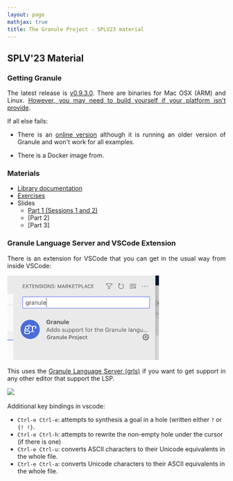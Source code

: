 ```yaml
---
layout: page
mathjax: true
title: The Granule Project - SPLV23 material
---
```


<style>
  p, div {
    text-align: justify;
  }
</style>

SPLV'23 Material
------------------------------

### Getting Granule

The latest release is [v0.9.3.0](https://github.com/granule-project/granule/releases).
There are binaries for Mac OSX (ARM) and Linux. [However, you may need to build yourself
if your platform isn't provide](https://github.com/granule-project/granule/blob/main/README.md#installation).

If all else fails:

* There is an [online version](https://tio.run/#granule) although it is running an older version of Granule and won't work for all examples.

* There is a Docker image from.


### Materials

* [Library documentation](https://granule-project.github.io/docs)
* [Exercises](https://granule-project.github.io/splv23-exercises.pdf)
* Slides
  * [Part 1 (Sessions 1 and 2)](https://granule-project.github.io/splv23-slides-part1.pdf)
  * [Part 2]
  * [Part 3]

### Granule Language Server and VSCode Extension

There is an extension for VSCode that you can get in the usual way from
inside VSCode:

<img src="images/vscode-extension.png" style='width:350px' />

This uses the [Granule Language Server (grls)](https://github.com/granule-project/granule/tree/main/server) if you want to get support in any other editor that support the LSP.

<img src="https://github.com/granule-project/granule/raw/dev-minor/server/vscode-diagnostics.gif" />

Additional key bindings in vscode:

* `Ctrl-e Ctrl-e`: attempts to synthesis a goal in a hole (written either `?` or `{! !}`.
* `Ctrl-e Ctrl-h`: attempts to rewrite the non-empty hole under the cursor (if there is one)
* `Ctrl-e Ctrl-u`: converts ASCII characters to their Unicode equivalents in the whole file.
* `Ctrl-e Ctrl-a`: converts Unicode characters to their ASCII equivalents in the whole file.
